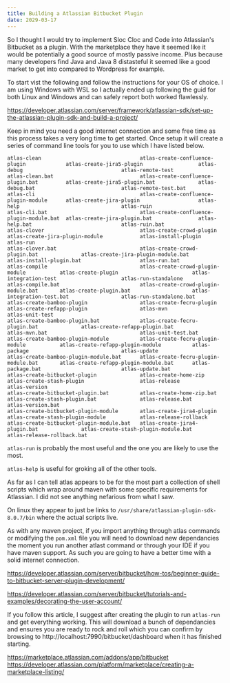 ```yaml
---
title: Building a Atlassian Bitbucket Plugin
date: 2029-03-17
---
```


So I thought I would try to implement Sloc Cloc and Code into Atlassian's Bitbucket as a plugin. With the marketplace they have it seemed like it would be potentially a good source of mostly passive income. Plus because many developers find Java and Java 8 distasteful it seemed like a good market to get into compared to Wordpress for example.

To start vist the following and follow the instructions for your OS of choice. I am using Windows with WSL so I actually ended up following the guid for both Linux and Windows and can safely report both worked flawlessly.

https://developer.atlassian.com/server/framework/atlassian-sdk/set-up-the-atlassian-plugin-sdk-and-build-a-project/

Keep in mind you need a good internet connection and some free time as this process takes a very long time to get started. Once setup it will create a series of command line tools for you to use which I have listed below.

```
atlas-clean                                atlas-create-confluence-plugin             atlas-create-jira5-plugin                  atlas-debug                                atlas-remote-test
atlas-clean.bat                            atlas-create-confluence-plugin.bat         atlas-create-jira5-plugin.bat              atlas-debug.bat                            atlas-remote-test.bat
atlas-cli                                  atlas-create-confluence-plugin-module      atlas-create-jira-plugin                   atlas-help                                 atlas-ruin
atlas-cli.bat                              atlas-create-confluence-plugin-module.bat  atlas-create-jira-plugin.bat               atlas-help.bat                             atlas-ruin.bat
atlas-clover                               atlas-create-crowd-plugin                  atlas-create-jira-plugin-module            atlas-install-plugin                       atlas-run
atlas-clover.bat                           atlas-create-crowd-plugin.bat              atlas-create-jira-plugin-module.bat        atlas-install-plugin.bat                   atlas-run.bat
atlas-compile                              atlas-create-crowd-plugin-module           atlas-create-plugin                        atlas-integration-test                     atlas-run-standalone
atlas-compile.bat                          atlas-create-crowd-plugin-module.bat       atlas-create-plugin.bat                    atlas-integration-test.bat                 atlas-run-standalone.bat
atlas-create-bamboo-plugin                 atlas-create-fecru-plugin                  atlas-create-refapp-plugin                 atlas-mvn                                  atlas-unit-test
atlas-create-bamboo-plugin.bat             atlas-create-fecru-plugin.bat              atlas-create-refapp-plugin.bat             atlas-mvn.bat                              atlas-unit-test.bat
atlas-create-bamboo-plugin-module          atlas-create-fecru-plugin-module           atlas-create-refapp-plugin-module          atlas-package                              atlas-update
atlas-create-bamboo-plugin-module.bat      atlas-create-fecru-plugin-module.bat       atlas-create-refapp-plugin-module.bat      atlas-package.bat                          atlas-update.bat
atlas-create-bitbucket-plugin              atlas-create-home-zip                      atlas-create-stash-plugin                  atlas-release                              atlas-version
atlas-create-bitbucket-plugin.bat          atlas-create-home-zip.bat                  atlas-create-stash-plugin.bat              atlas-release.bat                          atlas-version.bat
atlas-create-bitbucket-plugin-module       atlas-create-jira4-plugin                  atlas-create-stash-plugin-module           atlas-release-rollback
atlas-create-bitbucket-plugin-module.bat   atlas-create-jira4-plugin.bat              atlas-create-stash-plugin-module.bat       atlas-release-rollback.bat
```

`atlas-run` is probably the most useful and the one you are likely to use the most.

`atlas-help` is useful for groking all of the other tools.

As far as I can tell atlas appears to be for the most part a collection of shell scripts which wrap around maven with some specific requirements for Atlassian. I did not see anything nefarious from what I saw.

On linux they appear to just be links to `/usr/share/atlassian-plugin-sdk-8.0.7/bin` where the actual scripts live.


As with any maven project, if you import anything through atlas commands or modifying the `pom.xml` file you will need to download new dependancies the moment you run another atlast command or through your IDE if you have maven support. As such you are going to have a better time with a solid internet connection.


https://developer.atlassian.com/server/bitbucket/how-tos/beginner-guide-to-bitbucket-server-plugin-development/



https://developer.atlassian.com/server/bitbucket/tutorials-and-examples/decorating-the-user-account/

If you follow this article, I suggest after creating the plugin to run `atlas-run` and get everything working. This will download a bunch of dependancies and ensures you are ready to rock and roll which you can confirm by browsing to http://localhost:7990/bitbucket/dashboard when it has finished starting.


https://marketplace.atlassian.com/addons/app/bitbucket
https://developer.atlassian.com/platform/marketplace/creating-a-marketplace-listing/
